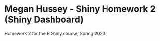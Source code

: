 # Megan Hussey - Shiny Homework 2 (Shiny Dashboard)
Homework 2 for the R Shiny course, Spring 2023. 

